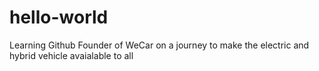 # hello-world
Learning Github
Founder of WeCar on a journey to make the electric and hybrid vehicle avaialable to all
